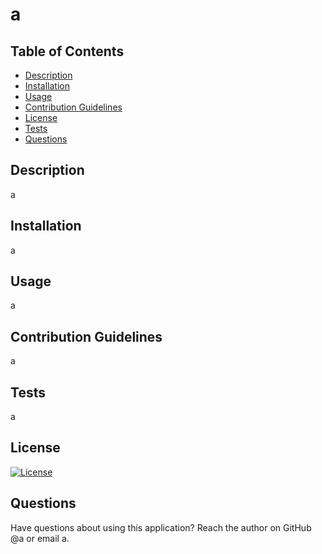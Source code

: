 # a

## Table of Contents
* [Description](#description)
* [Installation](#installation)
* [Usage](#usage)
* [Contribution Guidelines](#contribution)
* [License](#license)
* [Tests](#tests)
* [Questions](#questions)

## Description

a

## Installation

a

## Usage

a

## Contribution Guidelines

a

## Tests

a

## License
[![License](https://img.shields.io/badge/License-Apache%202.0-blue.svg)](https://opensource.org/licenses/Apache-2.0)

## Questions

Have questions about using this application? Reach the author on GitHub @a or email a.

